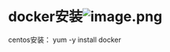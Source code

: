 # docker安装![image.png](pictures/qjcghe0qj5k.png)
centos安装： yum -y install docker

```{.python .input}

```
